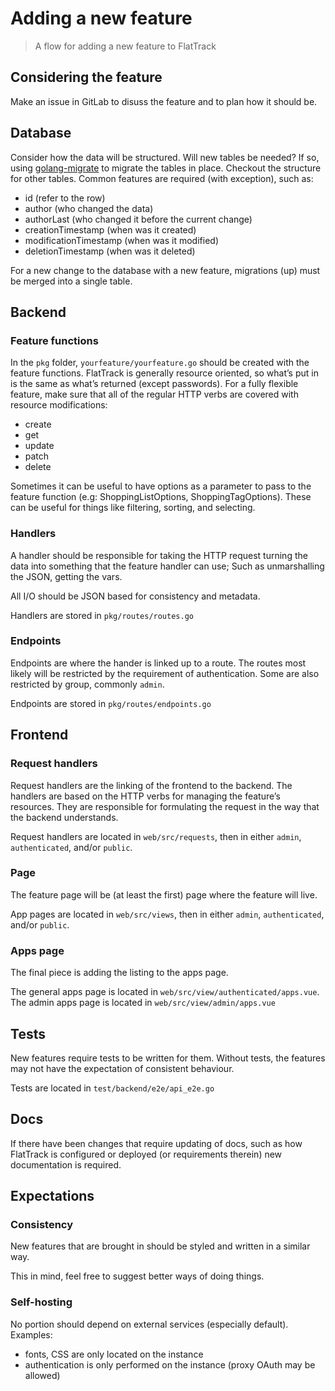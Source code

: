 # Adding a new feature

> A flow for adding a new feature to FlatTrack

## Considering the feature

Make an issue in GitLab to disuss the feature and to plan how it should be.

## Database

Consider how the data will be structured.
Will new tables be needed? If so, using [golang-migrate](https://github.com/golang-migrate/migrate) to migrate the tables in place.
Checkout the structure for other tables. Common features are required (with exception), such as:

-   id (refer to the row)
-   author (who changed the data)
-   authorLast (who changed it before the current change)
-   creationTimestamp (when was it created)
-   modificationTimestamp (when was it modified)
-   deletionTimestamp (when was it deleted)

For a new change to the database with a new feature, migrations (up) must be merged into a single table.

## Backend

### Feature functions

In the `pkg` folder, `yourfeature/yourfeature.go` should be created with the feature functions.
FlatTrack is generally resource oriented, so what&rsquo;s put in is the same as what&rsquo;s returned (except passwords).
For a fully flexible feature, make sure that all of the regular HTTP verbs are covered with resource modifications:

-   create
-   get
-   update
-   patch
-   delete

Sometimes it can be useful to have options as a parameter to pass to the feature function (e.g: ShoppingListOptions, ShoppingTagOptions). These can be useful for things like filtering, sorting, and selecting.

### Handlers

A handler should be responsible for taking the HTTP request turning the data into something that the feature handler can use; Such as unmarshalling the JSON, getting the vars.

All I/O should be JSON based for consistency and metadata.

Handlers are stored in `pkg/routes/routes.go`

### Endpoints

Endpoints are where the hander is linked up to a route. The routes most likely will be restricted by the requirement of authentication. Some are also restricted by group, commonly `admin`.

Endpoints are stored in `pkg/routes/endpoints.go`

## Frontend

### Request handlers

Request handlers are the linking of the frontend to the backend.
The handlers are based on the HTTP verbs for managing the feature&rsquo;s resources.
They are responsible for formulating the request in the way that the backend understands.

Request handlers are located in `web/src/requests`, then in either `admin`, `authenticated`, and/or `public`.

### Page

The feature page will be (at least the first) page where the feature will live.

App pages are located in `web/src/views`, then in either `admin`, `authenticated`, and/or `public`.

### Apps page

The final piece is adding the listing to the apps page.

The general apps page is located in `web/src/view/authenticated/apps.vue`.
The admin apps page is located in `web/src/view/admin/apps.vue`

## Tests

New features require tests to be written for them.
Without tests, the features may not have the expectation of consistent behaviour.

Tests are located in `test/backend/e2e/api_e2e.go`

## Docs

If there have been changes that require updating of docs, such as how FlatTrack is configured or deployed (or requirements therein) new documentation is required.

## Expectations

### Consistency

New features that are brought in should be styled and written in a similar way.

This in mind, feel free to suggest better ways of doing things.

### Self-hosting

No portion should depend on external services (especially default).
Examples:

-   fonts, CSS are only located on the instance
-   authentication is only performed on the instance (proxy OAuth may be allowed)

